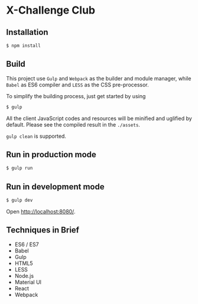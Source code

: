 # X-Challenge Club



## Installation
```sh
$ npm install
```



## Build
This project use `Gulp` and `Webpack` as the builder and module manager, while
`Babel` as ES6 compiler and `LESS` as the CSS pre-processor.

To simplify the building process, just get started by using
```sh
$ gulp
```
All the client JavaScript codes and resources will be minified and uglified
by default. Please see the compiled result in the `./assets`.

`gulp clean` is supported.



## Run in production mode
```sh
$ gulp run
```


## Run in development mode
```sh
$ gulp dev
```
 Open [http://localhost:8080/](http://localhost:8080/).



## Techniques in Brief
* ES6 / ES7
* Babel
* Gulp
* HTML5
* LESS
* Node.js
* Material UI
* React
* Webpack
